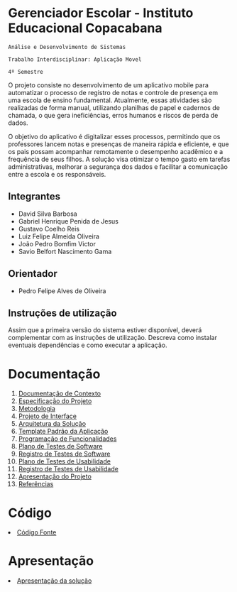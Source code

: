 # Gerenciador Escolar - Instituto Educacional Copacabana

`Análise e Desenvolvimento de Sistemas`

`Trabalho Interdisciplinar: Aplicação Movel`

`4º Semestre`

O projeto consiste no desenvolvimento de um aplicativo mobile para automatizar o processo de registro de notas e controle de presença em uma escola de ensino fundamental. Atualmente, essas atividades são realizadas de forma manual, utilizando planilhas de papel e cadernos de chamada, o que gera ineficiências, erros humanos e riscos de perda de dados.

O objetivo do aplicativo é digitalizar esses processos, permitindo que os professores lancem notas e presenças de maneira rápida e eficiente, e que os pais possam acompanhar remotamente o desempenho acadêmico e a frequência de seus filhos. A solução visa otimizar o tempo gasto em tarefas administrativas, melhorar a segurança dos dados e facilitar a comunicação entre a escola e os responsáveis.

## Integrantes

* David Silva Barbosa
* Gabriel Henrique Penida de Jesus
* Gustavo Coelho Reis
* Luiz Felipe Almeida Oliveira
* João Pedro Bomfim Victor
* Savio Belfort Nascimento Gama

## Orientador

* Pedro Felipe Alves de Oliveira

## Instruções de utilização

Assim que a primeira versão do sistema estiver disponível, deverá complementar com as instruções de utilização. Descreva como instalar eventuais dependências e como executar a aplicação.

# Documentação

<ol>
<li><a href="docs/01-Documentação de Contexto.md"> Documentação de Contexto</a></li>
<li><a href="docs/02-Especificação do Projeto.md"> Especificação do Projeto</a></li>
<li><a href="docs/03-Metodologia.md"> Metodologia</a></li>
<li><a href="docs/04-Projeto de Interface.md"> Projeto de Interface</a></li>
<li><a href="docs/05-Arquitetura da Solução.md"> Arquitetura da Solução</a></li>
<li><a href="docs/06-Template Padrão da Aplicação.md"> Template Padrão da Aplicação</a></li>
<li><a href="docs/07-Programação de Funcionalidades.md"> Programação de Funcionalidades</a></li>
<li><a href="docs/08-Plano de Testes de Software.md"> Plano de Testes de Software</a></li>
<li><a href="docs/09-Registro de Testes de Software.md"> Registro de Testes de Software</a></li>
<li><a href="docs/10-Plano de Testes de Usabilidade.md"> Plano de Testes de Usabilidade</a></li>
<li><a href="docs/11-Registro de Testes de Usabilidade.md"> Registro de Testes de Usabilidade</a></li>
<li><a href="docs/12-Apresentação do Projeto.md"> Apresentação do Projeto</a></li>
<li><a href="docs/13-Referências.md"> Referências</a></li>
</ol>

# Código

<li><a href="src/README.md"> Código Fonte</a></li>

# Apresentação

<li><a href="presentation/README.md"> Apresentação da solução</a></li>
